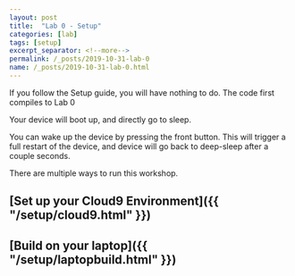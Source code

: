 ```yaml
---
layout: post
title:  "Lab 0 - Setup"
categories: [lab]
tags: [setup]
excerpt_separator: <!--more-->
permalink: /_posts/2019-10-31-lab-0
name: /_posts/2019-10-31-lab-0.html
---
```


If you follow the Setup guide, you will have nothing to do. The code first compiles to Lab 0

Your device will boot up, and directly go to sleep.

You can wake up the device by pressing the front button. This will trigger a full restart of the device, and device will go back to deep-sleep after a couple seconds.
<!--more-->

There are multiple ways to run this workshop.

## [Set up your Cloud9 Environment]({{ "/setup/cloud9.html" }})

## [Build on your laptop]({{ "/setup/laptopbuild.html" }})

